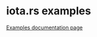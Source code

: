 # iota.rs examples

[Examples documentation page](https://client-lib.docs.iota.org/docs/libraries/rust/examples)
